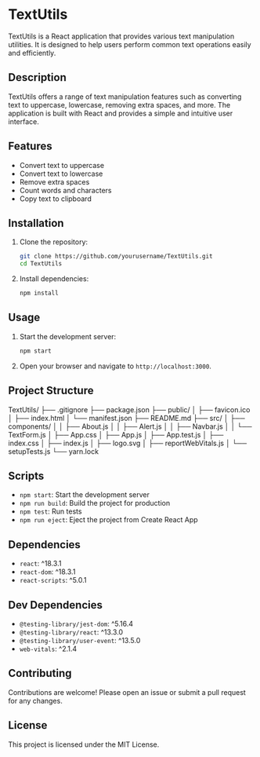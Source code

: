 # TextUtils

TextUtils is a React application that provides various text manipulation utilities. It is designed to help users perform common text operations easily and efficiently.

## Description

TextUtils offers a range of text manipulation features such as converting text to uppercase, lowercase, removing extra spaces, and more. The application is built with React and provides a simple and intuitive user interface.

## Features

- Convert text to uppercase
- Convert text to lowercase
- Remove extra spaces
- Count words and characters
- Copy text to clipboard

## Installation

1. Clone the repository:
    ```sh
    git clone https://github.com/yourusername/TextUtils.git
    cd TextUtils
    ```

2. Install dependencies:
    ```sh
    npm install
    ```

## Usage

1. Start the development server:
    ```sh
    npm start
    ```

2. Open your browser and navigate to `http://localhost:3000`.

## Project Structure

TextUtils/ ├── .gitignore ├── package.json ├── public/ │ ├── favicon.ico │ ├── index.html │ └── manifest.json ├── README.md ├── src/ │ ├── components/ │ │ ├── About.js │ │ ├── Alert.js │ │ ├── Navbar.js │ │ └── TextForm.js │ ├── App.css │ ├── App.js │ ├── App.test.js │ ├── index.css │ ├── index.js │ ├── logo.svg │ ├── reportWebVitals.js │ └── setupTests.js └── yarn.lock


## Scripts

- `npm start`: Start the development server
- `npm run build`: Build the project for production
- `npm test`: Run tests
- `npm run eject`: Eject the project from Create React App

## Dependencies

- `react`: ^18.3.1
- `react-dom`: ^18.3.1
- `react-scripts`: ^5.0.1

## Dev Dependencies

- `@testing-library/jest-dom`: ^5.16.4
- `@testing-library/react`: ^13.3.0
- `@testing-library/user-event`: ^13.5.0
- `web-vitals`: ^2.1.4

## Contributing

Contributions are welcome! Please open an issue or submit a pull request for any changes.

## License

This project is licensed under the MIT License.
